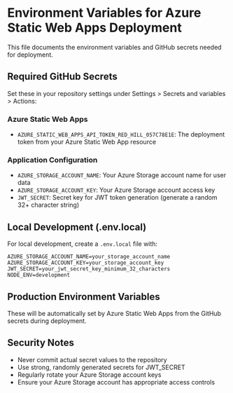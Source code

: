 # Environment Variables for Azure Static Web Apps Deployment

This file documents the environment variables and GitHub secrets needed for deployment.

## Required GitHub Secrets

Set these in your repository settings under Settings > Secrets and variables > Actions:

### Azure Static Web Apps

- `AZURE_STATIC_WEB_APPS_API_TOKEN_RED_HILL_057C78E1E`: The deployment token from your Azure Static Web App resource

### Application Configuration

- `AZURE_STORAGE_ACCOUNT_NAME`: Your Azure Storage account name for user data
- `AZURE_STORAGE_ACCOUNT_KEY`: Your Azure Storage account access key
- `JWT_SECRET`: Secret key for JWT token generation (generate a random 32+ character string)

## Local Development (.env.local)

For local development, create a `.env.local` file with:

```env
AZURE_STORAGE_ACCOUNT_NAME=your_storage_account_name
AZURE_STORAGE_ACCOUNT_KEY=your_storage_account_key
JWT_SECRET=your_jwt_secret_key_minimum_32_characters
NODE_ENV=development
```

## Production Environment Variables

These will be automatically set by Azure Static Web Apps from the GitHub secrets during deployment.

## Security Notes

- Never commit actual secret values to the repository
- Use strong, randomly generated secrets for JWT_SECRET
- Regularly rotate your Azure Storage account keys
- Ensure your Azure Storage account has appropriate access controls
